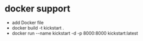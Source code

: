 # docker support

- add Docker file
- docker build -t kickstart .
- docker run --name kickstart -d -p 8000:8000 kickstart:latest
